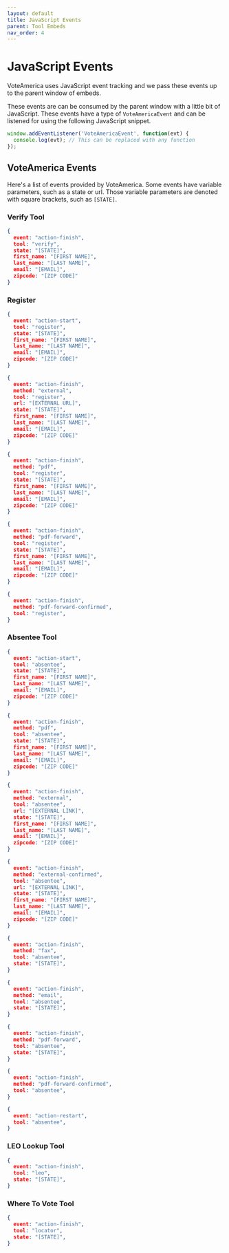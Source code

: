```yaml
---
layout: default
title: JavaScript Events
parent: Tool Embeds
nav_order: 4
---
```


# JavaScript Events

VoteAmerica uses JavaScript event tracking and we pass these events up to the parent window of embeds.

These events are can be consumed by the parent window with a little bit of JavaScript. These events have a type of `VoteAmericaEvent` and can be listened for using the following JavaScript snippet.

```js
window.addEventListener('VoteAmericaEvent', function(evt) {
  console.log(evt); // This can be replaced with any function
});
```

## VoteAmerica Events

Here's a list of events provided by VoteAmerica. Some events have variable parameters, such as a state or url. Those variable parameters are denoted with square brackets, such as `[STATE]`.

### Verify Tool

```json
{
  event: "action-finish",
  tool: "verify",
  state: "[STATE]",
  first_name: "[FIRST NAME]",
  last_name: "[LAST NAME]",
  email: "[EMAIL]",
  zipcode: "[ZIP CODE]"    
}
```

### Register

```json
{
  event: "action-start",
  tool: "register",
  state: "[STATE]", 
  first_name: "[FIRST NAME]",
  last_name: "[LAST NAME]",
  email: "[EMAIL]",
  zipcode: "[ZIP CODE]"      
}

{
  event: "action-finish",
  method: "external",
  tool: "register",
  url: "[EXTERNAL URL]",
  state: "[STATE]",
  first_name: "[FIRST NAME]",
  last_name: "[LAST NAME]",
  email: "[EMAIL]",
  zipcode: "[ZIP CODE]"
}

{
  event: "action-finish",
  method: "pdf",
  tool: "register",
  state: "[STATE]",
  first_name: "[FIRST NAME]",
  last_name: "[LAST NAME]",
  email: "[EMAIL]",
  zipcode: "[ZIP CODE]"   
}

{
  event: "action-finish",
  method: "pdf-forward",
  tool: "register",
  state: "[STATE]",
  first_name: "[FIRST NAME]",
  last_name: "[LAST NAME]",
  email: "[EMAIL]",
  zipcode: "[ZIP CODE]"
}

{
  event: "action-finish",
  method: "pdf-forward-confirmed",
  tool: "register",
}
```

### Absentee Tool

```json
{
  event: "action-start",
  tool: "absentee",
  state: "[STATE]",
  first_name: "[FIRST NAME]",
  last_name: "[LAST NAME]",
  email: "[EMAIL]",
  zipcode: "[ZIP CODE]"
}

{
  event: "action-finish",
  method: "pdf",
  tool: "absentee",
  state: "[STATE]",
  first_name: "[FIRST NAME]",
  last_name: "[LAST NAME]",
  email: "[EMAIL]",
  zipcode: "[ZIP CODE]"
}

{
  event: "action-finish",
  method: "external",
  tool: "absentee",
  url: "[EXTERNAL LINK]",
  state: "[STATE]",
  first_name: "[FIRST NAME]",
  last_name: "[LAST NAME]",
  email: "[EMAIL]",
  zipcode: "[ZIP CODE]"
}

{
  event: "action-finish",
  method: "external-confirmed",
  tool: "absentee",
  url: "[EXTERNAL LINK]",
  state: "[STATE]",
  first_name: "[FIRST NAME]",
  last_name: "[LAST NAME]",
  email: "[EMAIL]",
  zipcode: "[ZIP CODE]"
}

{
  event: "action-finish",
  method: "fax",
  tool: "absentee",
  state: "[STATE]",
}

{
  event: "action-finish",
  method: "email",
  tool: "absentee",
  state: "[STATE]",
}

{
  event: "action-finish",
  method: "pdf-forward",
  tool: "absentee",
  state: "[STATE]",
}

{
  event: "action-finish",
  method: "pdf-forward-confirmed",
  tool: "absentee",
}

{
  event: "action-restart",
  tool: "absentee",
}
```

### LEO Lookup Tool

```json
{
  event: "action-finish",
  tool: "leo",
  state: "[STATE]",
}
```

### Where To Vote Tool

```json
{
  event: "action-finish",
  tool: "locator",
  state: "[STATE]",
}
```
